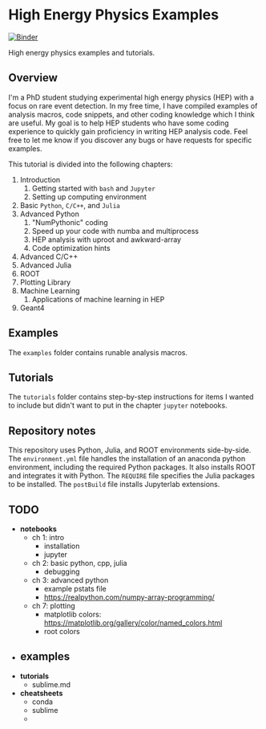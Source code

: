 # High Energy Physics Examples

[![Binder](https://mybinder.org/badge_logo.svg)](https://mybinder.org/v2/gh/mpoehlmann/hep_examples/master?urlpath=lab)

High energy physics examples and tutorials.


## Overview
I'm a PhD student studying experimental high energy physics (HEP) with a focus on rare event detection.
In my free time, I have compiled examples of analysis macros, code snippets, and other coding knowledge which I think are useful.
My goal is to help HEP students who have some coding experience to quickly gain proficiency in writing HEP analysis code.
Feel free to let me know if you discover any bugs or have requests for specific examples.

This tutorial is divided into the following chapters:

1. Introduction
    1. Getting started with ``bash`` and ``Jupyter``
    1. Setting up computing environment
1. Basic ``Python``, ``C/C++``, and ``Julia``
1. Advanced Python
    1. "NumPythonic" coding
    1. Speed up your code with numba and multiprocess
    1. HEP analysis with uproot and awkward-array
    1. Code optimization hints
1. Advanced C/C++
1. Advanced Julia
1. ROOT
1. Plotting Library
1. Machine Learning
    1. Applications of machine learning in HEP
1. Geant4


## Examples
The ``examples`` folder contains runable analysis macros.


## Tutorials
The ``tutorials`` folder contains step-by-step instructions for items I wanted to include but didn't want to put in the chapter ``jupyter`` notebooks.


## Repository notes 
This repository uses Python, Julia, and ROOT environments side-by-side.
The ``environment.yml`` file handles the installation of an anaconda python environment, including the required Python packages. 
It also installs ROOT and integrates it with Python.
The ``REQUIRE`` file specifies the Julia packages to be installed.
The ``postBuild`` file installs Jupyterlab extensions.
<!-- Python, ROOT C/C++, and Julia kernels will be available to you in a built Binder environment (FIXME: not true yet, I can't get the Julia or ROOT kernels to work). -->


## TODO
- **notebooks**
  - ch 1: intro
    - installation
    - jupyter
  - ch 2: basic python, cpp, julia
    - debugging
  - ch 3: advanced python
    - example pstats file
    - https://realpython.com/numpy-array-programming/
  - ch 7: plotting
    - matplotlib colors: https://matplotlib.org/gallery/color/named_colors.html
    - root colors
- **examples**
  - 
- **tutorials**
  - sublime.md
- **cheatsheets**
  - conda
  - sublime
  - 